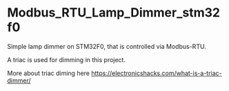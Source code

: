 # Modbus_RTU_Lamp_Dimmer_stm32f0

Simple lamp dimmer on STM32F0, that is controlled via Modbus-RTU.

A triac is used for dimming in this project.

More about triac diming here https://electronicshacks.com/what-is-a-triac-dimmer/

